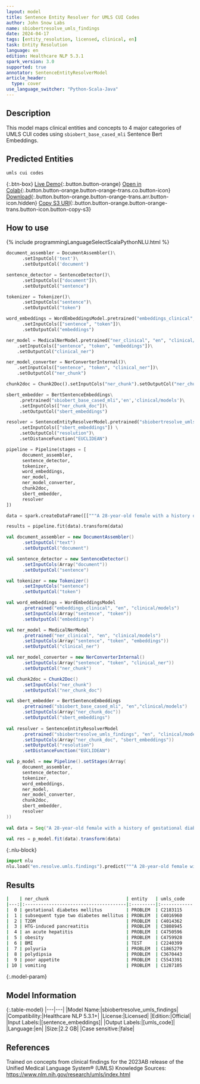 ```yaml
---
layout: model
title: Sentence Entity Resolver for UMLS CUI Codes
author: John Snow Labs
name: sbiobertresolve_umls_findings
date: 2024-04-17
tags: [entity_resolution, licensed, clinical, en]
task: Entity Resolution
language: en
edition: Healthcare NLP 5.3.1
spark_version: 3.0
supported: true
annotator: SentenceEntityResolverModel
article_header:
  type: cover
use_language_switcher: "Python-Scala-Java"
---
```


## Description

This model maps clinical entities and concepts to 4 major categories of UMLS CUI codes using `sbiobert_base_cased_mli` Sentence Bert Embeddings. 

## Predicted Entities

`umls cui codes`

{:.btn-box}
[Live Demo](https://demo.johnsnowlabs.com/healthcare/ER_UMLS_CUI/){:.button.button-orange}
[Open in Colab](https://colab.research.google.com/github/JohnSnowLabs/spark-nlp-workshop/blob/master/tutorials/Certification_Trainings/Healthcare/3.Clinical_Entity_Resolvers.ipynb){:.button.button-orange.button-orange-trans.co.button-icon}
[Download](https://s3.amazonaws.com/auxdata.johnsnowlabs.com/clinical/models/sbiobertresolve_umls_findings_en_5.3.1_3.0_1713375254140.zip){:.button.button-orange.button-orange-trans.arr.button-icon.hidden}
[Copy S3 URI](s3://auxdata.johnsnowlabs.com/clinical/models/sbiobertresolve_umls_findings_en_5.3.1_3.0_1713375254140.zip){:.button.button-orange.button-orange-trans.button-icon.button-copy-s3}

## How to use



<div class="tabs-box" markdown="1">
{% include programmingLanguageSelectScalaPythonNLU.html %}

```python
document_assembler = DocumentAssembler()\
      .setInputCol('text')\
      .setOutputCol('document')

sentence_detector = SentenceDetector()\
      .setInputCols(["document"])\
      .setOutputCol("sentence")

tokenizer = Tokenizer()\
      .setInputCols("sentence")\
      .setOutputCol("token")

word_embeddings = WordEmbeddingsModel.pretrained("embeddings_clinical", "en", "clinical/models")\
      .setInputCols(["sentence", "token"])\
      .setOutputCol("embeddings")

ner_model = MedicalNerModel.pretrained("ner_clinical", "en", "clinical/models")\
    .setInputCols(["sentence", "token", "embeddings"])\
    .setOutputCol("clinical_ner")

ner_model_converter = NerConverterInternal()\
    .setInputCols(["sentence", "token", "clinical_ner"])\
    .setOutputCol("ner_chunk")

chunk2doc = Chunk2Doc().setInputCols("ner_chunk").setOutputCol("ner_chunk_doc")

sbert_embedder = BertSentenceEmbeddings\
     .pretrained("sbiobert_base_cased_mli",'en','clinical/models')\
     .setInputCols(["ner_chunk_doc"])\
     .setOutputCol("sbert_embeddings")

resolver = SentenceEntityResolverModel.pretrained("sbiobertresolve_umls_findings","en", "clinical/models") \
     .setInputCols(["sbert_embeddings"]) \
     .setOutputCol("resolution")\
     .setDistanceFunction("EUCLIDEAN")

pipeline = Pipeline(stages = [
      document_assembler, 
      sentence_detector, 
      tokenizer, 
      word_embeddings, 
      ner_model, 
      ner_model_converter, 
      chunk2doc, 
      sbert_embedder, 
      resolver
])

data = spark.createDataFrame([["""A 28-year-old female with a history of gestational diabetes mellitus diagnosed eight years prior to presentation and subsequent type two diabetes mellitus (T2DM), one prior episode of HTG-induced pancreatitis three years prior to presentation, associated with an acute hepatitis, and obesity with a BMI of 33.5 kg/m2, presented with a one-week history of polyuria, polydipsia, poor appetite, and vomiting."""]]).toDF("text")

results = pipeline.fit(data).transform(data)
```
```scala
val document_assembler = new DocumentAssembler()
      .setInputCol("text")
      .setOutputCol("document")

val sentence_detector = new SentenceDetector()
      .setInputCols(Array("document"))
      .setOutputCol("sentence")

val tokenizer = new Tokenizer()
      .setInputCols("sentence")
      .setOutputCol("token")

val word_embeddings = WordEmbeddingsModel
      .pretrained("embeddings_clinical", "en", "clinical/models")
      .setInputCols(Array("sentence", "token"))
      .setOutputCol("embeddings")

val ner_model = MedicalNerModel
      .pretrained("ner_clinical", "en", "clinical/models")
      .setInputCols(Array("sentence", "token", "embeddings"))
      .setOutputCol("clinical_ner")

val ner_model_converter = new NerConverterInternal()
      .setInputCols(Array("sentence", "token", "clinical_ner"))
      .setOutputCol("ner_chunk")

val chunk2doc = Chunk2Doc()
      .setInputCols("ner_chunk")
      .setOutputCol("ner_chunk_doc")

val sbert_embedder = BertSentenceEmbeddings
      .pretrained("sbiobert_base_cased_mli", "en","clinical/models")
      .setInputCols(Array("ner_chunk_doc"))
      .setOutputCol("sbert_embeddings")
    
val resolver = SentenceEntityResolverModel
      .pretrained("sbiobertresolve_umls_findings", "en", "clinical/models")
      .setInputCols(Array("ner_chunk_doc", "sbert_embeddings"))
      .setOutputCol("resolution")
      .setDistanceFunction("EUCLIDEAN")

val p_model = new Pipeline().setStages(Array(
      document_assembler, 
      sentence_detector, 
      tokenizer, 
      word_embeddings, 
      ner_model, 
      ner_model_converter, 
      chunk2doc, 
      sbert_embedder, 
      resolver
))
    
val data = Seq("A 28-year-old female with a history of gestational diabetes mellitus diagnosed eight years prior to presentation and subsequent type two diabetes mellitus (T2DM), one prior episode of HTG-induced pancreatitis three years prior to presentation, associated with an acute hepatitis, and obesity with a BMI of 33.5 kg/m2, presented with a one-week history of polyuria, polydipsia, poor appetite, and vomiting.").toDF("text")  

val res = p_model.fit(data).transform(data)
```

{:.nlu-block}
```python
import nlu
nlu.load("en.resolve.umls.findings").predict("""A 28-year-old female with a history of gestational diabetes mellitus diagnosed eight years prior to presentation and subsequent type two diabetes mellitus (T2DM), one prior episode of HTG-induced pancreatitis three years prior to presentation, associated with an acute hepatitis, and obesity with a BMI of 33.5 kg/m2, presented with a one-week history of polyuria, polydipsia, poor appetite, and vomiting.""")

```
</div>

## Results

```bash
|    | ner_chunk                             | entity   | umls_code   | resolution                                 | all_k_results                                       | all_k_distances                                 | all_k_cosine_distances                       | all_k_resolutions                                                              |
|---:|:--------------------------------------|:---------|:------------|:-------------------------------------------|:-------------------------------------------------------|:---------------------------------------------|:---------------------------------------------|:-------------------------------------------------------------------------------|
|  0 | gestational diabetes mellitus         | PROBLEM  | C2183115    | diabetes mellitus during pregnancy         | C2183115:::C3161145:::C3532257:::C4303558:::C3840222...| 5.2200:::6.3563:::6.9305:::7.1692:::7.2145...| 0.0401:::0.0596:::0.0717:::0.0750:::0.0773...| diabetes mellitus during pregnancy:::hx gestational diabetes:::gestational d...|
|  1 | subsequent type two diabetes mellitus | PROBLEM  | C4016960    | type 2 diabetes mellitus, association with | C4016960:::C3532488:::C4016735:::C4014362:::C5195213...| 5.5572:::6.4306:::6.9971:::7.0924:::7.3414...| 0.0464:::0.0622:::0.0751:::0.0763:::0.0828...| type 2 diabetes mellitus, association with:::history of diabetes mellitus ty...|
|  2 | T2DM                                  | PROBLEM  | C4014362    | type 2 diabetes mellitus (t2d)             | C4014362:::C1320657:::C4016960:::C4016735:::C0260526...| 7.2798:::7.7099:::8.2517:::8.6288:::8.7378...| 0.0821:::0.0929:::0.1043:::0.1171:::0.1163...| type 2 diabetes mellitus (t2d):::type diabetes:::type 2 diabetes mellitus, a...|
|  3 | HTG-induced pancreatitis              | PROBLEM  | C3808945    | secondary pancreatitis                     | C3808945:::C1835382:::C1556678:::C1556677:::C1963198...| 7.5300:::7.6941:::8.3460:::8.5169:::8.5591...| 0.0925:::0.0962:::0.1175:::0.1208:::0.1227...| secondary pancreatitis:::pancreatitis, acute in some:::grade 2 pancreatitis,...|
|  4 | an acute hepatitis                    | PROBLEM  | C4750596    | acute infectious hepatitis suspected       | C4750596:::C5233349:::C0151325:::C1861901:::C5232888...| 5.2956:::7.9441:::8.4300:::8.5172:::9.1431...| 0.0426:::0.0970:::0.1089:::0.1110:::0.1285...| acute infectious hepatitis suspected:::abnormal liver enzymes during acute e...|
|  5 | obesity                               | PROBLEM  | C4759928    | obesity                                    | C4759928:::C0311277:::C1556381:::C4016383:::C0426650...| 0.0000:::3.8693:::4.8495:::5.1270:::5.1356...| 0.0000:::0.0218:::0.0345:::0.0394:::0.0383...| obesity:::abdominal obesity:::extreme obesity:::obesity, association with:::...|
|  6 | BMI                                   | TEST     | C2240399    | body mass index [bmi]                      | C2240399:::C2959893:::C0578022:::C0518010:::C4718566...| 7.2832:::7.9722:::8.2007:::8.8003:::9.1121...| 0.0821:::0.0991:::0.1026:::0.1175:::0.1281...| body mass index [bmi]:::bmi (body mass index) centile:::body mass index find...|
|  7 | polyuria                              | PROBLEM  | C1865279    | foetal polyuria                            | C1865279:::C3670443:::C0042023:::C1735369:::C0232891...| 8.1070:::8.4710:::8.8332:::9.1023:::9.2617...| 0.1030:::0.1110:::0.1237:::0.1292:::0.1337...| foetal polyuria:::polyuria and polydipsia:::pollakiuria:::chronic hematuria:...|
|  8 | polydipsia                            | PROBLEM  | C3670443    | polyuria and polydipsia                    | C3670443:::C0220854:::C0020505:::C0585348:::C0422980...| 8.3037:::9.5939:::10.0704:::10.1917:::10.2...| 0.1057:::0.1381:::0.1573:::0.1641:::0.1675...| polyuria and polydipsia:::polypnea:::polyphagia:::biphasic stridor:::oscillo...|
|  9 | poor appetite                         | PROBLEM  | C5543391    | low appetite                               | C5543391:::C1971624:::C0541799:::C0576456:::C2077391...| 5.4947:::5.7668:::6.1978:::6.4132:::6.6587...| 0.0442:::0.0482:::0.0559:::0.0603:::0.0644...| low appetite:::lack of appetite:::bad taste:::poor feeding:::insufficient nu...|
| 10 | vomiting                              | PROBLEM  | C1287105    | vomit ph                                   | C1287105:::C4015188:::C4324485:::C0439039:::C0577080...| 5.1470:::5.8703:::6.1762:::6.1814:::6.2403...| 0.0398:::0.0514:::0.0579:::0.0571:::0.0589...| vomit ph:::cyclic vomiting:::discolored vomit:::c/o - vomiting:::finding of ...|
```

{:.model-param}
## Model Information

{:.table-model}
|---|---|
|Model Name:|sbiobertresolve_umls_findings|
|Compatibility:|Healthcare NLP 5.3.1+|
|License:|Licensed|
|Edition:|Official|
|Input Labels:|[sentence_embeddings]|
|Output Labels:|[umls_code]|
|Language:|en|
|Size:|2.2 GB|
|Case sensitive:|false|

## References

Trained on concepts from clinical findings for the 2023AB release of the Unified Medical Language System® (UMLS) Knowledge Sources: https://www.nlm.nih.gov/research/umls/index.html
